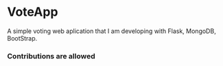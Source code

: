 # VoteApp

A simple voting web aplication that I am developing with Flask, MongoDB, BootStrap.

### Contributions are allowed
